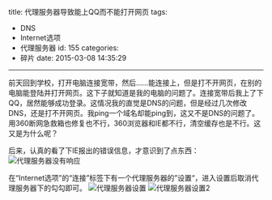 title: 代理服务器导致能上QQ而不能打开网页
tags:
  - DNS
  - Internet选项
  - 代理服务器
id: 155
categories:
  - 碎片
date: 2015-03-08 14:35:29
---

前天回到学校，打开电脑连接宽带，然后……能连接上，但是打不开网页，在别的电脑能登陆并打开网页。这下子就知道是我的电脑的问题了。连接宽带后我上了下QQ，居然能够成功登录。这情况我的直觉是DNS的问题，但是经过几次修改DNS，还是打不开网页。我ping一个域名却能ping到，这又不是DNS的问题了。用360断网急救箱也修复也不行，360浏览器和IE都不行，清空缓存也是不行。这又是为什么呢？<!--more-->

后来，认真的看了下IE报出的错误信息，才意识到了点东西：
![代理服务器没有响应](http://7xi6qe.com1.z0.glb.clouddn.com/2015/03/08/截图20150308123821.png)

在“Internet选项”的“连接”标签下有一个代理服务器的”设置“，进入设置后取消代理服务器下的勾勾即可。
![代理服务器设置](http://7xi6qe.com1.z0.glb.clouddn.com/2015/03/08/截图20150308124536.png)
![代理服务器设置2](http://7xi6qe.com1.z0.glb.clouddn.com/2015/03/08/截图20150308124701.png)